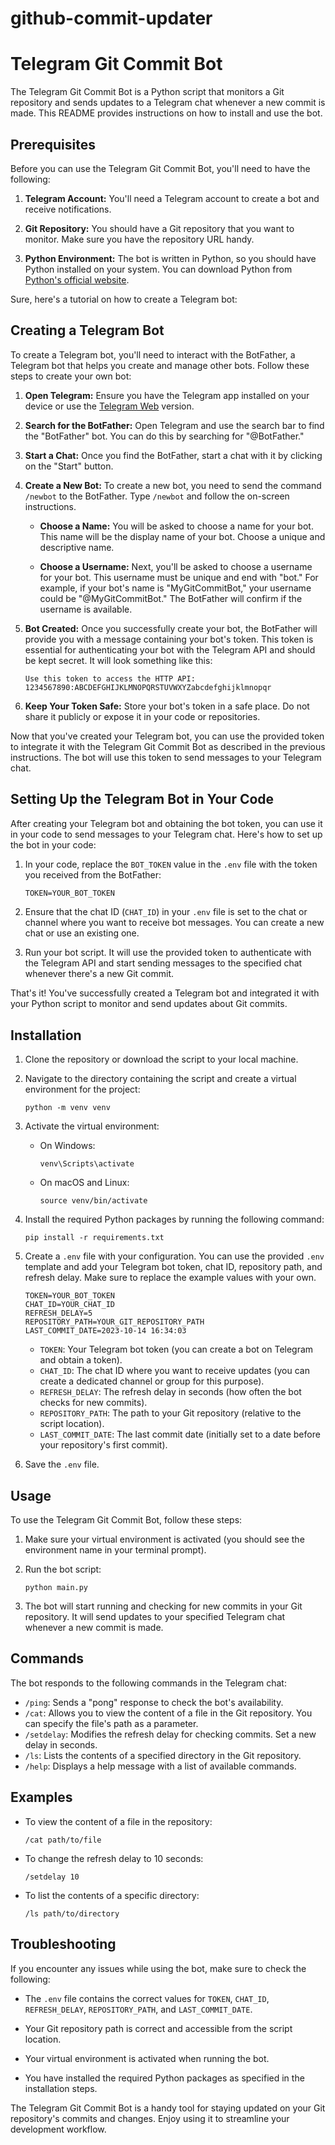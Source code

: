 # github-commit-updater

# Telegram Git Commit Bot

The Telegram Git Commit Bot is a Python script that monitors a Git repository and sends updates to a Telegram chat whenever a new commit is made. This README provides instructions on how to install and use the bot.

## Prerequisites

Before you can use the Telegram Git Commit Bot, you'll need to have the following:

1. **Telegram Account:** You'll need a Telegram account to create a bot and receive notifications.

2. **Git Repository:** You should have a Git repository that you want to monitor. Make sure you have the repository URL handy.

3. **Python Environment:** The bot is written in Python, so you should have Python installed on your system. You can download Python from [Python's official website](https://www.python.org/downloads/).

Sure, here's a tutorial on how to create a Telegram bot:

## Creating a Telegram Bot

To create a Telegram bot, you'll need to interact with the BotFather, a Telegram bot that helps you create and manage other bots. Follow these steps to create your own bot:

1. **Open Telegram:** Ensure you have the Telegram app installed on your device or use the [Telegram Web](https://web.telegram.org/) version.

2. **Search for the BotFather:** Open Telegram and use the search bar to find the "BotFather" bot. You can do this by searching for "@BotFather."

3. **Start a Chat:** Once you find the BotFather, start a chat with it by clicking on the "Start" button.

4. **Create a New Bot:** To create a new bot, you need to send the command `/newbot` to the BotFather. Type `/newbot` and follow the on-screen instructions.

   - **Choose a Name:** You will be asked to choose a name for your bot. This name will be the display name of your bot. Choose a unique and descriptive name.

   - **Choose a Username:** Next, you'll be asked to choose a username for your bot. This username must be unique and end with "bot." For example, if your bot's name is "MyGitCommitBot," your username could be "@MyGitCommitBot." The BotFather will confirm if the username is available.

5. **Bot Created:** Once you successfully create your bot, the BotFather will provide you with a message containing your bot's token. This token is essential for authenticating your bot with the Telegram API and should be kept secret. It will look something like this:

   ```
   Use this token to access the HTTP API:
   1234567890:ABCDEFGHIJKLMNOPQRSTUVWXYZabcdefghijklmnopqr
   ```

6. **Keep Your Token Safe:** Store your bot's token in a safe place. Do not share it publicly or expose it in your code or repositories.

Now that you've created your Telegram bot, you can use the provided token to integrate it with the Telegram Git Commit Bot as described in the previous instructions. The bot will use this token to send messages to your Telegram chat.

## Setting Up the Telegram Bot in Your Code

After creating your Telegram bot and obtaining the bot token, you can use it in your code to send messages to your Telegram chat. Here's how to set up the bot in your code:

1. In your code, replace the `BOT_TOKEN` value in the `.env` file with the token you received from the BotFather:

   ```markdown
   TOKEN=YOUR_BOT_TOKEN
   ```

2. Ensure that the chat ID (`CHAT_ID`) in your `.env` file is set to the chat or channel where you want to receive bot messages. You can create a new chat or use an existing one.

3. Run your bot script. It will use the provided token to authenticate with the Telegram API and start sending messages to the specified chat whenever there's a new Git commit.

That's it! You've successfully created a Telegram bot and integrated it with your Python script to monitor and send updates about Git commits.

## Installation

1. Clone the repository or download the script to your local machine.

2. Navigate to the directory containing the script and create a virtual environment for the project:

   ```
   python -m venv venv
   ```

3. Activate the virtual environment:

   - On Windows:
     ```
     venv\Scripts\activate
     ```

   - On macOS and Linux:
     ```
     source venv/bin/activate
     ```

4. Install the required Python packages by running the following command:

   ```
   pip install -r requirements.txt
   ```

5. Create a `.env` file with your configuration. You can use the provided `.env` template and add your Telegram bot token, chat ID, repository path, and refresh delay. Make sure to replace the example values with your own.

   ```
   TOKEN=YOUR_BOT_TOKEN
   CHAT_ID=YOUR_CHAT_ID
   REFRESH_DELAY=5
   REPOSITORY_PATH=YOUR_GIT_REPOSITORY_PATH
   LAST_COMMIT_DATE=2023-10-14 16:34:03
   ```

   - `TOKEN`: Your Telegram bot token (you can create a bot on Telegram and obtain a token).
   - `CHAT_ID`: The chat ID where you want to receive updates (you can create a dedicated channel or group for this purpose).
   - `REFRESH_DELAY`: The refresh delay in seconds (how often the bot checks for new commits).
   - `REPOSITORY_PATH`: The path to your Git repository (relative to the script location).
   - `LAST_COMMIT_DATE`: The last commit date (initially set to a date before your repository's first commit).

6. Save the `.env` file.

## Usage

To use the Telegram Git Commit Bot, follow these steps:

1. Make sure your virtual environment is activated (you should see the environment name in your terminal prompt).

2. Run the bot script:

   ```
   python main.py
   ```

3. The bot will start running and checking for new commits in your Git repository. It will send updates to your specified Telegram chat whenever a new commit is made.

## Commands

The bot responds to the following commands in the Telegram chat:

- `/ping`: Sends a "pong" response to check the bot's availability.
- `/cat`: Allows you to view the content of a file in the Git repository. You can specify the file's path as a parameter.
- `/setdelay`: Modifies the refresh delay for checking commits. Set a new delay in seconds.
- `/ls`: Lists the contents of a specified directory in the Git repository.
- `/help`: Displays a help message with a list of available commands.

## Examples

- To view the content of a file in the repository:
  ```
  /cat path/to/file
  ```

- To change the refresh delay to 10 seconds:
  ```
  /setdelay 10
  ```

- To list the contents of a specific directory:
  ```
  /ls path/to/directory
  ```

## Troubleshooting

If you encounter any issues while using the bot, make sure to check the following:

- The `.env` file contains the correct values for `TOKEN`, `CHAT_ID`, `REFRESH_DELAY`, `REPOSITORY_PATH`, and `LAST_COMMIT_DATE`.

- Your Git repository path is correct and accessible from the script location.

- Your virtual environment is activated when running the bot.

- You have installed the required Python packages as specified in the installation steps.

The Telegram Git Commit Bot is a handy tool for staying updated on your Git repository's commits and changes. Enjoy using it to streamline your development workflow.
